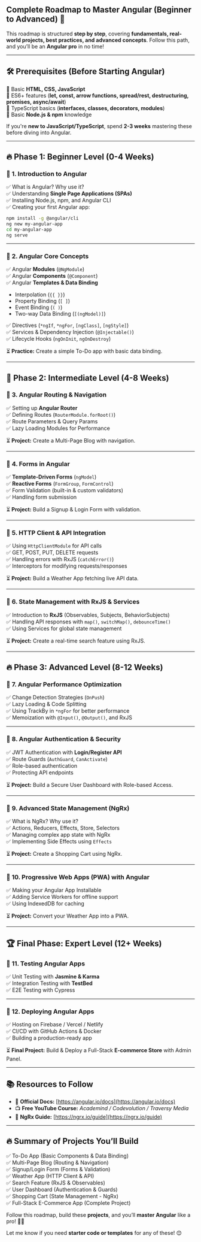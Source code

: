 ## **Complete Roadmap to Master Angular (Beginner to Advanced) 🚀**  
This roadmap is structured **step by step**, covering **fundamentals, real-world projects, best practices, and advanced concepts**. Follow this path, and you’ll be an **Angular pro** in no time!  

---

## **🛠 Prerequisites (Before Starting Angular)**
🔹 Basic **HTML, CSS, JavaScript**  
🔹 ES6+ features (**let, const, arrow functions, spread/rest, destructuring, promises, async/await**)  
🔹 TypeScript basics (**interfaces, classes, decorators, modules**)  
🔹 Basic **Node.js & npm** knowledge  

If you're **new to JavaScript/TypeScript**, spend **2-3 weeks** mastering these before diving into Angular.

---

## **🔥 Phase 1: Beginner Level (0-4 Weeks)**
### 🎯 **1. Introduction to Angular**
✅ What is Angular? Why use it?  
✅ Understanding **Single Page Applications (SPAs)**  
✅ Installing Node.js, npm, and Angular CLI  
✅ Creating your first Angular app:  

```bash
npm install -g @angular/cli
ng new my-angular-app
cd my-angular-app
ng serve
```

---

### 🎯 **2. Angular Core Concepts**
✅ Angular **Modules** (`@NgModule`)  
✅ Angular **Components** (`@Component`)  
✅ Angular **Templates & Data Binding**  
   - Interpolation (`{{ }}`)
   - Property Binding (`[ ]`)
   - Event Binding (`( )`)
   - Two-way Data Binding (`[(ngModel)]`)  

✅ Directives (`*ngIf`, `*ngFor`, `[ngClass]`, `[ngStyle]`)  
✅ Services & Dependency Injection (`@Injectable()`)  
✅ Lifecycle Hooks (`ngOnInit`, `ngOnDestroy`)  

⏳ **Practice:** Create a simple To-Do app with basic data binding.

---

## **🚀 Phase 2: Intermediate Level (4-8 Weeks)**
### 🎯 **3. Angular Routing & Navigation**
✅ Setting up **Angular Router**  
✅ Defining Routes (`RouterModule.forRoot()`)  
✅ Route Parameters & Query Params  
✅ Lazy Loading Modules for Performance  

⏳ **Project:** Create a Multi-Page Blog with navigation.

---

### 🎯 **4. Forms in Angular**
✅ **Template-Driven Forms** (`ngModel`)  
✅ **Reactive Forms** (`FormGroup`, `FormControl`)  
✅ Form Validation (built-in & custom validators)  
✅ Handling form submission  

⏳ **Project:** Build a Signup & Login Form with validation.

---

### 🎯 **5. HTTP Client & API Integration**
✅ Using `HttpClientModule` for API calls  
✅ GET, POST, PUT, DELETE requests  
✅ Handling errors with RxJS (`catchError()`)  
✅ Interceptors for modifying requests/responses  

⏳ **Project:** Build a Weather App fetching live API data.

---

### 🎯 **6. State Management with RxJS & Services**
✅ Introduction to **RxJS** (Observables, Subjects, BehaviorSubjects)  
✅ Handling API responses with `map()`, `switchMap()`, `debounceTime()`  
✅ Using Services for global state management  

⏳ **Project:** Create a real-time search feature using RxJS.

---

## **🔥 Phase 3: Advanced Level (8-12 Weeks)**
### 🎯 **7. Angular Performance Optimization**
✅ Change Detection Strategies (`OnPush`)  
✅ Lazy Loading & Code Splitting  
✅ Using TrackBy in `*ngFor` for better performance  
✅ Memoization with `@Input()`, `@Output()`, and RxJS  

---

### 🎯 **8. Angular Authentication & Security**
✅ JWT Authentication with **Login/Register API**  
✅ Route Guards (`AuthGuard`, `CanActivate`)  
✅ Role-based authentication  
✅ Protecting API endpoints  

⏳ **Project:** Build a Secure User Dashboard with Role-based Access.

---

### 🎯 **9. Advanced State Management (NgRx)**
✅ What is NgRx? Why use it?  
✅ Actions, Reducers, Effects, Store, Selectors  
✅ Managing complex app state with NgRx  
✅ Implementing Side Effects using `Effects`  

⏳ **Project:** Create a Shopping Cart using NgRx.

---

### 🎯 **10. Progressive Web Apps (PWA) with Angular**
✅ Making your Angular App Installable  
✅ Adding Service Workers for offline support  
✅ Using IndexedDB for caching  

⏳ **Project:** Convert your Weather App into a PWA.

---

## **🏆 Final Phase: Expert Level (12+ Weeks)**
### 🎯 **11. Testing Angular Apps**
✅ Unit Testing with **Jasmine & Karma**  
✅ Integration Testing with **TestBed**  
✅ E2E Testing with Cypress  

---

### 🎯 **12. Deploying Angular Apps**
✅ Hosting on Firebase / Vercel / Netlify  
✅ CI/CD with GitHub Actions & Docker  
✅ Building a production-ready app  

⏳ **Final Project:** Build & Deploy a Full-Stack **E-commerce Store** with Admin Panel.

---

## **📚 Resources to Follow**
- 📘 **Official Docs:** [https://angular.io/docs](https://angular.io/docs)  
- 📺 **Free YouTube Course:** *Academind / Codevolution / Traversy Media*  
- 📖 **NgRx Guide:** [https://ngrx.io/guide](https://ngrx.io/guide)  

---

## **🔥 Summary of Projects You’ll Build**
✅ To-Do App (Basic Components & Data Binding)  
✅ Multi-Page Blog (Routing & Navigation)  
✅ Signup/Login Form (Forms & Validation)  
✅ Weather App (HTTP Client & API)  
✅ Search Feature (RxJS & Observables)  
✅ User Dashboard (Authentication & Guards)  
✅ Shopping Cart (State Management - NgRx)  
✅ Full-Stack E-Commerce App (Complete Project)  

Follow this roadmap, build these **projects**, and you’ll **master Angular** like a pro! 🚀🔥  

Let me know if you need **starter code or templates** for any of these! 😊
